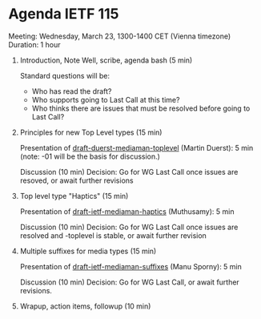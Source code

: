 # Agenda IETF 115

Meeting: Wednesday, March 23, 1300-1400 CET (Vienna timezone)
Duration: 1 hour

1. Introduction, Note Well, scribe, agenda bash (5 min)

    Standard questions will be:
    * Who has read the draft?
    * Who supports going to Last Call at this time?
    * Who thinks there are issues that must be resolved before going to Last Call?

3. Principles for new Top Level types (15 min)
    
    Presentation of [draft-duerst-mediaman-toplevel](https://datatracker.ietf.org/doc/draft-duerst-mediaman-toplevel/) (Martin Duerst): 5 min (note: -01 will be the basis for discussion.)
    
    Discussion (10 min)
    Decision: Go for WG Last Call once issues are resoved, or await further revisions
    
4. Top level type "Haptics" (15 min)

    Presentation of [draft-ietf-mediaman-haptics](https://datatracker.ietf.org/doc/draft-ietf-mediaman-haptics/) (Muthusamy): 5 min
    
    Discussion (10 min)
    Decision: Go for WG Last Call once issues are resolved and -toplevel is stable, or await further revision
    
6. Multiple suffixes for media types (15 min)

    Presentation of [draft-ietf-mediaman-suffixes](https://datatracker.ietf.org/doc/draft-ietf-mediaman-suffixes/) (Manu Sporny): 5 min
  
    Discussion (10 min)
    Decision: Go for WG Last Call, or await further revisions.
    
6. Wrapup, action items, followup (10 min)
